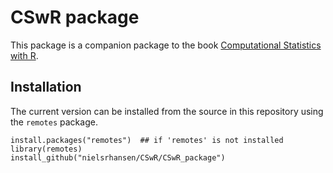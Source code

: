 CSwR package
======

This package is a companion package to the book [Computational Statistics
with R](https://cswr.nrhstat.org/).

## Installation 

The current version can be installed from the source in this
repository using the `remotes` package.

```
install.packages("remotes")  ## if 'remotes' is not installed
library(remotes)
install_github("nielsrhansen/CSwR/CSwR_package")
```
